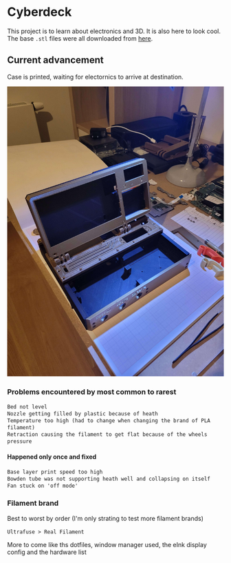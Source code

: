 # Cyberdeck

This project is to learn about electronics and 3D. It is also here to look cool.
The base `.stl` files were all downloaded from [here](https://www.printables.com/model/66293-msg-cyberdeck-v2).

## Current advancement

Case is printed, waiting for electornics to arrive at destination.

![Cyberdeck advancements!](/images/case.jpg "Cyberdeck")

### Problems encountered by most common to rarest

```
Bed not level
Nozzle getting filled by plastic because of heath
Temperature too high (had to change when changing the brand of PLA filament)
Retraction causing the filament to get flat because of the wheels pressure
```

#### Happened only once and fixed

```
Base layer print speed too high
Bowden tube was not supporting heath well and collapsing on itself
Fan stuck on 'off mode'
```

### Filament brand

Best to worst by order (I'm only strating to test more filament brands)

```
Ultrafuse > Real Filament
```

More to come like ths dotfiles, window manager used, the eInk display config and the hardware list
